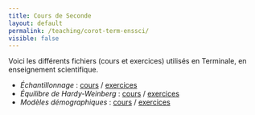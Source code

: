```yaml
---
title: Cours de Seconde
layout: default
permalink: /teaching/corot-term-enssci/
visible: false
---
```


Voici les différents fichiers (cours et exercices) utilisés en Terminale, en
enseignement scientifique.

* *Échantillonnage* : [cours](cours-echantillonnage.pdf) /
  [exercices](exo-echantillonnage.pdf)
* *Équilibre de Hardy-Weinberg* : [cours](cours-hardy-weinberg.pdf) /
  [exercices](exos-hardy-weinberg.pdf)
* *Modèles démographiques* : [cours](cours-modèles-démographiques.pdf) /
  [exercices](exos-modèles-démographiques.pdf)
